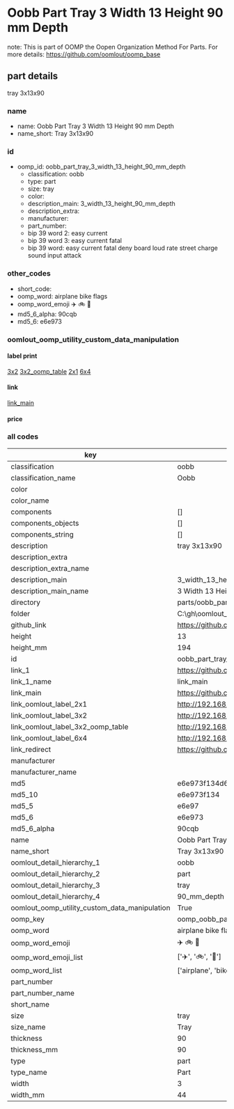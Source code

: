 # Oobb Part Tray 3 Width 13 Height 90 mm Depth  

note: This is part of OOMP the Oopen Organization Method For Parts. For more details: https://github.com/oomlout/oomp_base

##  part details
  



tray 3x13x90



### name
* name: Oobb Part Tray 3 Width 13 Height 90 mm Depth
* name_short: Tray 3x13x90 
### id
* oomp_id: oobb_part_tray_3_width_13_height_90_mm_depth
  * classification: oobb
  * type: part
  * size: tray
  * color: 
  * description_main: 3_width_13_height_90_mm_depth
  * description_extra: 
  * manufacturer: 
  * part_number: 
  * bip 39 word 2: easy current
  * bip 39 word 3: easy current fatal
  * bip 39 word: easy current fatal deny board loud rate street charge sound input attack

### other_codes
* short_code: 
* oomp_word: airplane bike flags
* oomp_word_emoji :airplane: :bike: :flags:
* md5_6_alpha: 90cqb
* md5_6: e6e973






### oomlout_oomp_utility_custom_data_manipulation
#### label print
[3x2](http://192.168.1.245:1112/?label=oomp%2090cqb)
[3x2_oomp_table](http://192.168.1.108:1112/?label=oomp%2090cqb)
[2x1](http://192.168.1.242:1112/?label=oomp%2090cqb)
[6x4](http://192.168.1.55:1112/?label=oomp%2090cqb)    

#### link

[link_main](https://github.com/oomlout/oomlout_oobb_version_4_generated_parts/tree/main/navigation_oomp/oobb/part/tray/3_width_13_height_90_mm_depth/part)                              

#### price







### all codes 
| key | value |  
| --- | --- |  
| classification | oobb |  
| classification_name | Oobb |  
| color |  |  
| color_name |  |  
| components | [] |  
| components_objects | [] |  
| components_string | [] |  
| description | tray 3x13x90 |  
| description_extra |  |  
| description_extra_name |  |  
| description_main | 3_width_13_height_90_mm_depth |  
| description_main_name | 3 Width 13 Height 90 mm Depth |  
| directory | parts/oobb_part_tray_3_width_13_height_90_mm_depth |  
| folder | C:\gh\oomlout_oobb_version_4_generated_parts\parts\oobb_part_tray_3_width_13_height_90_mm_depth |  
| github_link | https://github.com/oomlout/oomlout_oomp_part_src/tree/main/parts/oobb_part_tray_3_width_13_height_90_mm_depth |  
| height | 13 |  
| height_mm | 194 |  
| id | oobb_part_tray_3_width_13_height_90_mm_depth |  
| link_1 | https://github.com/oomlout/oomlout_oobb_version_4_generated_parts/tree/main/navigation_oomp/oobb/part/tray/3_width_13_height_90_mm_depth/part |  
| link_1_name | link_main |  
| link_main | https://github.com/oomlout/oomlout_oobb_version_4_generated_parts/tree/main/navigation_oomp/oobb/part/tray/3_width_13_height_90_mm_depth/part |  
| link_oomlout_label_2x1 | http://192.168.1.242:1112/?label=oomp%2090cqb |  
| link_oomlout_label_3x2 | http://192.168.1.245:1112/?label=oomp%2090cqb |  
| link_oomlout_label_3x2_oomp_table | http://192.168.1.108:1112/?label=oomp%2090cqb |  
| link_oomlout_label_6x4 | http://192.168.1.55:1112/?label=oomp%2090cqb |  
| link_redirect | https://github.com/oomlout/oomlout_oobb_version_4_generated_parts/tree/main/parts/oobb_tray_03_13_90 |  
| manufacturer |  |  
| manufacturer_name |  |  
| md5 | e6e973f134d6f646108c53aaa70d822e |  
| md5_10 | e6e973f134 |  
| md5_5 | e6e97 |  
| md5_6 | e6e973 |  
| md5_6_alpha | 90cqb |  
| name | Oobb Part Tray 3 Width 13 Height 90 mm Depth |  
| name_short | Tray 3x13x90  |  
| oomlout_detail_hierarchy_1 | oobb |  
| oomlout_detail_hierarchy_2 | part |  
| oomlout_detail_hierarchy_3 | tray |  
| oomlout_detail_hierarchy_4 | 90_mm_depth |  
| oomlout_oomp_utility_custom_data_manipulation | True |  
| oomp_key | oomp_oobb_part_tray_3_width_13_height_90_mm_depth |  
| oomp_word | airplane bike flags |  
| oomp_word_emoji | :airplane: :bike: :flags: |  
| oomp_word_emoji_list | [':airplane:', ':bike:', ':flags:'] |  
| oomp_word_list | ['airplane', 'bike', 'flags'] |  
| part_number |  |  
| part_number_name |  |  
| short_name |  |  
| size | tray |  
| size_name | Tray |  
| thickness | 90 |  
| thickness_mm | 90 |  
| type | part |  
| type_name | Part |  
| width | 3 |  
| width_mm | 44 |  
